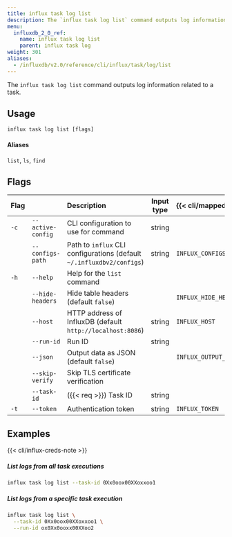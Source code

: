 ```yaml
---
title: influx task log list
description: The `influx task log list` command outputs log information related to a task.
menu:
  influxdb_2_0_ref:
    name: influx task log list
    parent: influx task log
weight: 301
aliases:
  - /influxdb/v2.0/reference/cli/influx/task/log/list
---
```


The `influx task log list` command outputs log information related to a task.

## Usage
```
influx task log list [flags]
```

#### Aliases
`list`, `ls`, `find`

## Flags
| Flag |                   | Description                                                           | Input type  | {{< cli/mapped >}}    |
|:---- |:---               |:-----------                                                           |:----------: |:------------------    |
| `-c` | `--active-config` | CLI configuration to use for command                                  | string      |                       |
|      | `--configs-path`  | Path to `influx` CLI configurations (default `~/.influxdbv2/configs`) | string      |`INFLUX_CONFIGS_PATH`  |
| `-h` | `--help`          | Help for the `list` command                                           |             |                       |
|      | `--hide-headers`  | Hide table headers (default `false`)                                  |             | `INFLUX_HIDE_HEADERS` |
|      | `--host`          | HTTP address of InfluxDB (default `http://localhost:8086`)            | string      | `INFLUX_HOST`         |
|      | `--run-id`        | Run ID                                                                | string      |                       |
|      | `--json`          | Output data as JSON (default `false`)                                 |             | `INFLUX_OUTPUT_JSON`  |
|      | `--skip-verify`   | Skip TLS certificate verification                                     |             |                       |
|      | `--task-id`       | ({{< req >}}) Task ID                                                 | string      |                       |
| `-t` | `--token`         | Authentication token                                                  | string      | `INFLUX_TOKEN`        |

## Examples

{{< cli/influx-creds-note >}}

##### List logs from all task executions
```sh
influx task log list --task-id 0Xx0oox00XXoxxoo1
```

##### List logs from a specific task execution
```sh
influx task log list \
  --task-id 0Xx0oox00XXoxxoo1 \
  --run-id ox0Xx0ooxx00XXoo2
```

